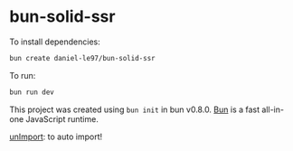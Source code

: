 # bun-solid-ssr

To install dependencies:

```bash
bun create daniel-le97/bun-solid-ssr
```



To run:
```bash
bun run dev
```

This project was created using `bun init` in bun v0.8.0. [Bun](https://bun.sh) is a fast all-in-one JavaScript runtime.

[unImport](https://github.com/unjs/unimport): to auto import!
